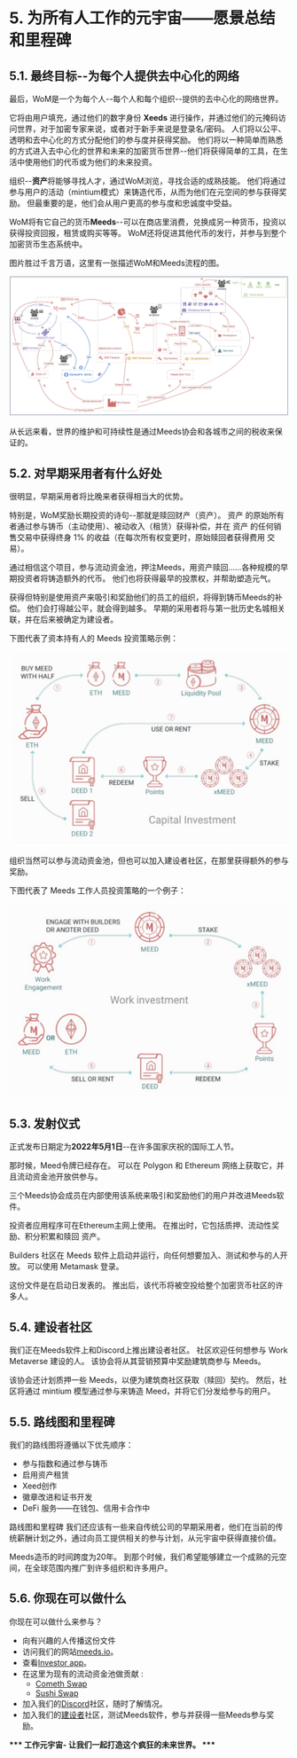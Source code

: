 # 5. 为所有人工作的元宇宙——愿景总结和里程碑

## 5.1. 最终目标--为每个人提供去中心化的网络

最后，WoM是一个为每个人--每个人和每个组织--提供的去中心化的网络世界。

它将由用户填充，通过他们的数字身份 **Xeeds** 进行操作，并通过他们的元掩码访问世界，对于加密专家来说，或者对于新手来说是登录名/密码。 人们将以公平、透明和去中心化的方式分配他们的参与度并获得奖励。 他们将以一种简单而熟悉的方式进入去中心化的世界和未来的加密货币世界--他们将获得简单的工具，在生活中使用他们的代币或为他们的未来投资。

组织--**资产**将能够寻找人才，通过WoM浏览，寻找合适的成熟技能。 他们将通过参与用户的活动（mintium模式）来铸造代币，从而为他们在元空间的参与获得奖励。 但最重要的是，他们会从用户更高的参与度和忠诚度中受益。

WoM将有它自己的货币**Meeds**--可以在商店里消费，兑换成另一种货币，投资以获得投资回报，租赁或购买等等。 WoM还将促进其他代币的发行，并参与到整个加密货币生态系统中。

图片胜过千言万语，这里有一张描述WoM和Meeds流程的图。

![禾木和米德的流动](en/img/wom-flows.png)

从长远来看，世界的维护和可持续性是通过Meeds协会和各城市之间的税收来保证的。

## 5.2. 对早期采用者有什么好处

很明显，早期采用者将比晚来者获得相当大的优势。

特别是，WoM奖励长期投资的诗句--那就是赎回财产（资产）。 资产 的原始所有者通过参与铸币（主动使用）、被动收入（租赁）获得补偿，并在 资产 的任何销售交易中获得终身 1% 的收益（在每次所有权变更时，原始赎回者获得费用 交易）。

通过相信这个项目，参与流动资金池，押注Meeds，用资产赎回......各种规模的早期投资者将铸造额外的代币。 他们也将获得最早的投票权，并帮助塑造元气。

获得但特别是使用资产来吸引和奖励他们的员工的组织，将得到铸币Meeds的补偿。 他们会打得越公平，就会得到越多。 早期的采用者将与第一批历史名城相关联，并在后来被确定为建设者。

下图代表了资本持有人的 Meeds 投资策略示例：

![Meeds对资本持有人的投资策略](en/img/invest-capital.png)

组织当然可以参与流动资金池，但也可以加入建设者社区，在那里获得额外的参与奖励。

下图代表了 Meeds 工作人员投资策略的一个例子：

![Meeds的工作持有人的投资策略](en/img/invest-work.png)

## 5.3. 发射仪式

正式发布日期定为**2022年5月1日**--在许多国家庆祝的国际工人节。

那时候，Meed令牌已经存在。 可以在 Polygon 和 Ethereum 网络上获取它，并且流动资金池开放供参与。

三个Meeds协会成员在内部使用该系统来吸引和奖励他们的用户并改进Meeds软件。

投资者应用程序可在Ethereum主网上使用。 在推出时，它包括质押、流动性奖励、积分积累和赎回 资产。

Builders 社区在 Meeds 软件上启动并运行，向任何想要加入、测试和参与的人开放。 可以使用 Metamask 登录。

这份文件是在启动日发表的。 推出后，该代币将被空投给整个加密货币社区的许多人。

## 5.4. 建设者社区

我们正在Meeds软件上和Discord上推出建设者社区。 社区欢迎任何想参与 Work Metaverse 建设的人。 该协会将从其营销预算中奖励建筑商参与 Meeds。

该协会还计划质押一些 Meeds，以便为建筑商社区获取（赎回）契约。 然后，社区将通过 mintium 模型通过参与来铸造 Meed，并将它们分发给参与的用户。

## 5.5. 路线图和里程碑

我们的路线图将遵循以下优先顺序：

- 参与指数和通过参与铸币
- 启用资产租赁
- Xeed创作
- 徽章改进和证书开发
- DeFi 服务——在钱包、信用卡合作中

路线图和里程碑 我们还应该有一些来自传统公司的早期采用者，他们在当前的传统薪酬计划之外，通过向员工提供相关的参与计划，从元宇宙中获得直接价值。

Meeds造币的时间跨度为20年。 到那个时候，我们希望能够建立一个成熟的元空间，在全球范围内推广到许多组织和许多用户。

## 5.6. 你现在可以做什么

你现在可以做什么来参与？

- 向有兴趣的人传播这份文件
- 访问我们的网站[meeds.io](https://www.meeds.io/)。
- 查看[Investor app](https://meeds.io/investors)。
- 在这里为现有的流动资金池做贡献 :
  - [Cometh Swap](https://swap.cometh.io/)
  - [Sushi Swap](https://sushi.com)
- 加入我们的[Discord](https://discord.com/invite/hAuADSq3)社区，随时了解情况。
- 加入我们的[建设者](https://meeds.io/builders)社区，测试Meeds软件，参与并获得一些Meeds参与奖励。

**\*\*\* 工作元宇宙- 让我们一起打造这个疯狂的未来世界。 \*\*\***